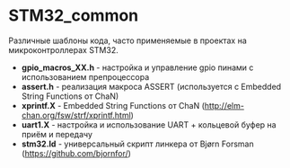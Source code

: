 # STM32_common
Различные шаблоны кода, часто применяемые в проектах на микроконтроллерах STM32.

- **gpio_macros_XX.h** - настройка и управление gpio пинами с использованием препроцессора
- **assert.h** - реализация макроса ASSERT (используется с Embedded String Functions от ChaN)
- **xprintf.X** - Embedded String Functions от ChaN (<http://elm-chan.org/fsw/strf/xprintf.html>)
- **uart1.X** - настройка и использование UART + кольцевой буфер на приём и передачу
- **stm32.ld** - универсальный скрипт линкера от Bjørn Forsman (<https://github.com/bjornfor/>)
